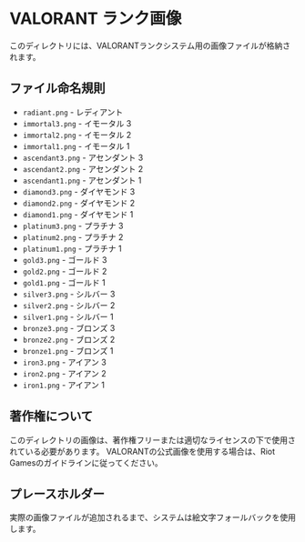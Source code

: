 # VALORANT ランク画像

このディレクトリには、VALORANTランクシステム用の画像ファイルが格納されます。

## ファイル命名規則

- `radiant.png` - レディアント
- `immortal3.png` - イモータル 3
- `immortal2.png` - イモータル 2
- `immortal1.png` - イモータル 1
- `ascendant3.png` - アセンダント 3
- `ascendant2.png` - アセンダント 2
- `ascendant1.png` - アセンダント 1
- `diamond3.png` - ダイヤモンド 3
- `diamond2.png` - ダイヤモンド 2
- `diamond1.png` - ダイヤモンド 1
- `platinum3.png` - プラチナ 3
- `platinum2.png` - プラチナ 2
- `platinum1.png` - プラチナ 1
- `gold3.png` - ゴールド 3
- `gold2.png` - ゴールド 2
- `gold1.png` - ゴールド 1
- `silver3.png` - シルバー 3
- `silver2.png` - シルバー 2
- `silver1.png` - シルバー 1
- `bronze3.png` - ブロンズ 3
- `bronze2.png` - ブロンズ 2
- `bronze1.png` - ブロンズ 1
- `iron3.png` - アイアン 3
- `iron2.png` - アイアン 2
- `iron1.png` - アイアン 1

## 著作権について

このディレクトリの画像は、著作権フリーまたは適切なライセンスの下で使用されている必要があります。
VALORANTの公式画像を使用する場合は、Riot Gamesのガイドラインに従ってください。

## プレースホルダー

実際の画像ファイルが追加されるまで、システムは絵文字フォールバックを使用します。 